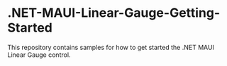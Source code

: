 # .NET-MAUI-Linear-Gauge-Getting-Started
This repository contains samples for how to get started the .NET MAUI Linear Gauge control. 
